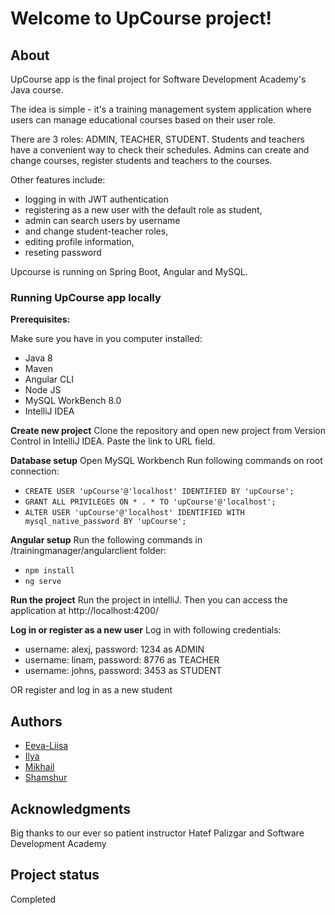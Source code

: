 # Welcome to UpCourse project!

## About
UpCourse app is the final project for Software Development Academy's Java course.

The idea is simple - it's a training management system application where users can manage educational courses based on their user role. 

There are 3 roles: ADMIN, TEACHER, STUDENT.
Students and teachers have a convenient way to check their schedules. 
Admins can create and change courses, register students and teachers to the courses.

Other features include:
 - logging in with JWT authentication
 - registering as a new user with the default role as student,
 - admin can search users by username
 - and change student-teacher roles,
 - editing profile information,
 - reseting password

Upcourse is running on Spring Boot, Angular and MySQL.

### Running UpCourse app locally

**Prerequisites:**

Make sure you have in you computer installed:
- Java 8
- Maven 
- Angular CLI
- Node JS
- MySQL WorkBench 8.0
- IntelliJ IDEA

**Create new project**
Clone the repository and open new project from Version Control in IntelliJ IDEA.
Paste the link to URL field.

**Database setup**
Open MySQL Workbench
Run following commands on root connection:
- `CREATE USER 'upCourse'@'localhost' IDENTIFIED BY 'upCourse';`
- `GRANT ALL PRIVILEGES ON * . * TO 'upCourse'@'localhost';`
- `ALTER USER 'upCourse'@'localhost' IDENTIFIED WITH mysql_native_password BY 'upCourse';`

**Angular setup**
Run the following commands in /trainingmanager/angularclient folder:
- `npm install`
- `ng serve`

**Run the project**
Run the project in intelliJ.
Then you can access the application at http://localhost:4200/

**Log in or register as a new user**
Log in with following credentials:

 - username: alexj, password: 1234  as ADMIN 
 - username: linam, password: 8776  as TEACHER
 - username: johns, password: 3453  as STUDENT

OR register and log in as a new student

## Authors

 - [Eeva-Liisa](https://github.com/Eevaliisa)
 - [Ilya](https://github.com/ilyagarkusha)
 - [Mikhail](https://github.com/mikhailshepelev)
 - [Shamshur](https://github.com/Shamshur)

##  Acknowledgments

Big thanks to our ever so patient instructor Hatef Palizgar
and Software Development Academy

## Project status

Completed
